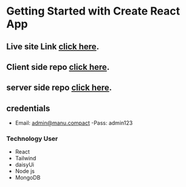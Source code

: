 # Getting Started with Create React App

## Live site Link [click here](https://manufacturer-website-a12.web.app/).


## Client side repo [click here](https://github.com/programming-hero-web-course1/manufacturer-website-client-side-rkbokul1).

## server side repo [click here](https://github.com/programming-hero-web-course1/manufacturer-website-server-side-rkbokul1).

## credentials

- Email: admin@manu.compact
-Pass: admin123

### Technology User

* React
* Tailwind 
* daisyUi
* Node js 
* MongoDB


